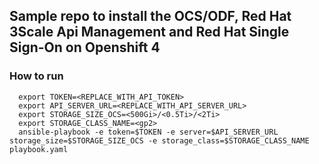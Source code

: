 ## Sample repo to install the OCS/ODF, Red Hat 3Scale Api Management and Red Hat Single Sign-On on Openshift 4


### How to run
```console
  export TOKEN=<REPLACE_WITH_API_TOKEN>
  export API_SERVER_URL=<REPLACE_WITH_API_SERVER_URL>
  export STORAGE_SIZE_OCS=<500Gi>/<0.5Ti>/<2Ti>
  export STORAGE_CLASS_NAME=<gp2>
  ansible-playbook -e token=$TOKEN -e server=$API_SERVER_URL storage_size=$STORAGE_SIZE_OCS -e storage_class=$STORAGE_CLASS_NAME playbook.yaml
```
